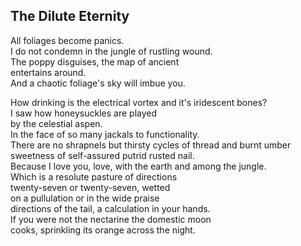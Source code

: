 The Dilute Eternity
-------------------
All foliages become panics.  
I do not condemn in the jungle of rustling wound.  
The poppy disguises, the map of ancient  
entertains around.  
And a chaotic foliage's sky will imbue you.  
  
How drinking is the electrical vortex and it's iridescent bones?  
I saw how honeysuckles are played  
by the celestial aspen.  
In the face of so many jackals to functionality.  
There are no shrapnels but thirsty cycles of thread and burnt umber  
sweetness of self-assured putrid rusted nail.  
Because I love you, love, with the earth and among the jungle.  
Which is a resolute pasture of directions  
twenty-seven or twenty-seven, wetted  
on a pullulation or in the wide praise  
directions of the tail, a calculation in your hands.  
If you were not the nectarine the domestic moon  
cooks, sprinkling its orange across the night.  
